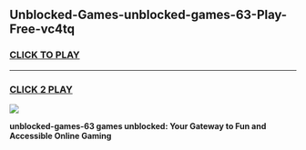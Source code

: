
## Unblocked-Games-unblocked-games-63-Play-Free-vc4tq
<h3>
<a href="https://premium76.site?title=unblocked-games-63&ref=17A">CLICK TO PLAY</a></h3>
<hr>

<h3>
<a href="https://premium76.site?title=unblocked-games-63&ref=17A">CLICK 2 PLAY</a>
  
</h3>

<a href="https://premium76.site?title=unblocked-games-63&ref=17A"><img src="https://clearcache.store/games.png"></a>


**unblocked-games-63 games unblocked: Your Gateway to Fun and Accessible Online Gaming**
